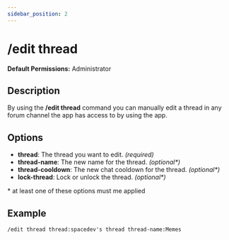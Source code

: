 ```yaml
---
sidebar_position: 2
---
```


# /edit thread
**Default Permissions:** Administrator
## Description
By using the **/edit thread** command you can manually edit a thread in any forum channel the app has access to by using the app.
## Options
- **thread**: The thread you want to edit. *(required)*
- **thread-name**: The new name for the thread. *(optional\*)*
- **thread-cooldown**: The new chat cooldown for the thread. *(optional\*)*
- **lock-thread**: Lock or unlock the thread. *(optional\*)* 

 \* at least one of these options must me applied

## Example
```
/edit thread thread:spacedev's thread thread-name:Memes
```
